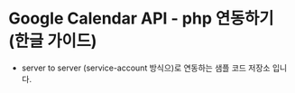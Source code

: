 # Google Calendar API - php 연동하기 (한글 가이드)
- server to server (service-account 방식으)로 연동하는 샘플 코드 저장소 입니다.
